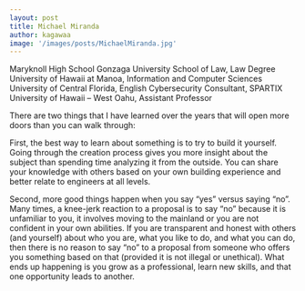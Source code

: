 ```yaml
---
layout: post
title: Michael Miranda
author: kagawaa
image: '/images/posts/MichaelMiranda.jpg'
---
```


Maryknoll High School
Gonzaga University School of Law, Law Degree
University of Hawaii at Manoa, Information and Computer Sciences
University of Central Florida, English
Cybersecurity Consultant, SPARTIX
University of Hawaii – West Oahu, Assistant Professor

There are two things that I have learned over the years that will open more doors than you can walk through:

First, the best way to learn about something is to try to build it yourself.  Going through the creation process gives you more insight about the subject than spending time analyzing it from the outside.  You can share your knowledge with others based on your own building experience and better relate to engineers at all levels.

Second, more good things happen when you say “yes” versus saying “no”.  Many times, a knee-jerk reaction to a proposal is to say “no” because it is unfamiliar to you, it involves moving to the mainland or you are not confident in your own abilities.  If you are transparent and honest with others (and yourself) about who you are, what you like to do, and what you can do, then there is no reason to say “no” to a proposal from someone who offers you something based on that (provided it is not illegal or unethical).  What ends up happening is you grow as a professional, learn new skills, and that one opportunity leads to another.

